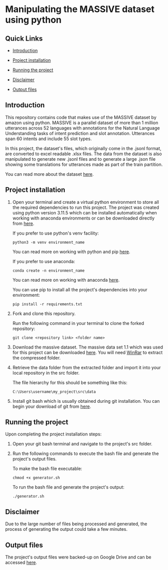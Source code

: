 <link rel="stylesheet" href="https://cdnjs.cloudflare.com/ajax/libs/font-awesome/5.15.3/css/all.min.css">

# Manipulating the MASSIVE dataset using python

## Quick Links

- [Introduction](https://github.com/tkxwaweru/cat-1#introduction)

- [Project installation](https://github.com/tkxwaweru/cat-1#project-installation)

- [Running the project](https://github.com/tkxwaweru/cat-1#running-the-project)

- [Disclaimer](https://github.com/tkxwaweru/cat-1#disclaimer)

- [Output files](https://github.com/tkxwaweru/cat-1#output-files)

## Introduction

This repository contains code that makes use of the MASSIVE dataset by amazon using python. MASSIVE is a parallel dataset of more than 1 million utterances across 52 languages with annotations for the Natural Language Understanding tasks of intent prediction and slot annotation. Utterances span 60 intents and include 55 slot types.

In this project, the dataset's files, which originally come in the .jsonl format, are converted to excel readable .xlsx files. The data from the dataset is also manipulated to generate new .jsonl files and to generate a large .json file showing some translations for utterances made as part of the train partition.

You can read more about the dataset [here](https://github.com/alexa/massive#readme).

## Project installation

1. Open your terminal and create a virtual python environment to store all the required dependencies to run this project. The project was created using python version 3.11.5 which can be installed automatically when working with anaconda environments or can be downloaded directly from [here](https://www.python.org/ftp/python/3.11.5/python-3.11.5-amd64.exe).

   If you prefer to use python's venv facility:

   ```
   python3 -m venv environment_name
   ```

   You can read more on working with python and pip [here](https://packaging.python.org/en/latest/guides/installing-using-pip-and-virtual-environments/).

   If you prefer to use anaconda:

   ```
   conda create -n environment_name
   ```

   You can read more on working with anaconda [here](https://docs.anaconda.com/free/navigator/tutorials/index.html).

   You can use pip to install all the project's dependencies into your environment:

   ```
   pip install -r requirements.txt
   ```

2. Fork and clone this repository.

   Run the following command in your terminal to clone the forked repository:

   ```{code}
   git clone <repository link> <folder name>
   ```

3. Download the massive dataset. The massive data set 1.1 which was used for this project can be downloaded <a href="https://amazon-massive-nlu-dataset.s3.amazonaws.com/amazon-massive-dataset-1.1.tar.gz">here</a>. You will need [WinRar](https://www.win-rar.com/fileadmin/winrar-versions/winrar/winrar-x64-623.exe) to extract the compressed folder.

4. Retrieve the data folder from the extracted folder and import it into your local repository in the src folder.

   The file hierarchy for this should be something like this:

   ```{code}
   C:\Users\username\my_project\src\data
   ```

5. Install git bash which is usually obtained during git installation. You can begin your download of git from [here](https://git-scm.com/downloads).

## Running the project

Upon completing the project installation steps:

1. Open your git bash terminal and navigate to the project's src folder.

2. Run the following commands to execute the bash file and generate the project's output files.

   To make the bash file executable:

   ```{code}
   chmod +x generator.sh
   ```

   To run the bash file and generate the project's output:

   ```{code}
   ./generator.sh
   ```

## Disclaimer

Due to the large number of files being processed and generated, the process of generating the output could take a few minutes.

## Output files

The project's output files were backed-up on Google Drive and can be accessed [here](https://drive.google.com/drive/folders/12aCT8Q7ztFkNASuDG5hMLCD6DZJMv5-G?usp=sharing).
